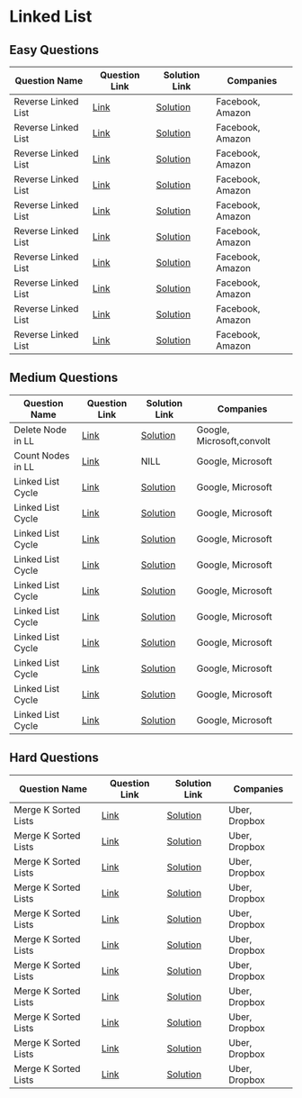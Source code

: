 # Linked List

## Easy Questions

| Question Name         | Question Link                              | Solution Link                              | Companies          |
|-----------------------|--------------------------------------------|--------------------------------------------|--------------------|
| Reverse Linked List   | [Link](https://example.com/reverse-ll)     | [Solution](https://example.com/sol)        | Facebook, Amazon   |
| Reverse Linked List   | [Link](https://example.com/reverse-ll)     | [Solution](https://example.com/sol)        | Facebook, Amazon   |
| Reverse Linked List   | [Link](https://example.com/reverse-ll)     | [Solution](https://example.com/sol)        | Facebook, Amazon   |
| Reverse Linked List   | [Link](https://example.com/reverse-ll)     | [Solution](https://example.com/sol)        | Facebook, Amazon   |
| Reverse Linked List   | [Link](https://example.com/reverse-ll)     | [Solution](https://example.com/sol)        | Facebook, Amazon   |
| Reverse Linked List   | [Link](https://example.com/reverse-ll)     | [Solution](https://example.com/sol)        | Facebook, Amazon   |
| Reverse Linked List   | [Link](https://example.com/reverse-ll)     | [Solution](https://example.com/sol)        | Facebook, Amazon   |
| Reverse Linked List   | [Link](https://example.com/reverse-ll)     | [Solution](https://example.com/sol)        | Facebook, Amazon   |
| Reverse Linked List   | [Link](https://example.com/reverse-ll)     | [Solution](https://example.com/sol)        | Facebook, Amazon   |
| Reverse Linked List   | [Link](https://example.com/reverse-ll)     | [Solution](https://example.com/sol)        | Facebook, Amazon   |


## Medium Questions

| Question Name         | Question Link                              | Solution Link                              | Companies          |
|-----------------------|--------------------------------------------|--------------------------------------------|--------------------|
| Delete Node in LL     | [Link](https://leetcode.com/problems/delete-node-in-a-linked-list/description/)       | [Solution](https://leetcode.com/problems/delete-node-in-a-linked-list/solutions/5574829/super-easy-java-solution-deleting-node-without-head-in-linkedlist/)       | Google, Microsoft,convolt|
| Count Nodes in LL     | [Link](https://www.geeksforgeeks.org/problems/count-nodes-of-linked-list/0?utm_source=youtube&utm_medium=collab_striver_ytdescription&utm_campaign=count-nodes-of-linked-list)       |  NILL       | Google, Microsoft  |
| Linked List Cycle     | [Link](https://example.com/ll-cycle)       | [Solution](https://example.com/sol2)       | Google, Microsoft  |
| Linked List Cycle     | [Link](https://example.com/ll-cycle)       | [Solution](https://example.com/sol2)       | Google, Microsoft  |
| Linked List Cycle     | [Link](https://example.com/ll-cycle)       | [Solution](https://example.com/sol2)       | Google, Microsoft  |
| Linked List Cycle     | [Link](https://example.com/ll-cycle)       | [Solution](https://example.com/sol2)       | Google, Microsoft  |
| Linked List Cycle     | [Link](https://example.com/ll-cycle)       | [Solution](https://example.com/sol2)       | Google, Microsoft  |
| Linked List Cycle     | [Link](https://example.com/ll-cycle)       | [Solution](https://example.com/sol2)       | Google, Microsoft  |
| Linked List Cycle     | [Link](https://example.com/ll-cycle)       | [Solution](https://example.com/sol2)       | Google, Microsoft  |
| Linked List Cycle     | [Link](https://example.com/ll-cycle)       | [Solution](https://example.com/sol2)       | Google, Microsoft  |
| Linked List Cycle     | [Link](https://example.com/ll-cycle)       | [Solution](https://example.com/sol2)       | Google, Microsoft  |
| Linked List Cycle     | [Link](https://example.com/ll-cycle)       | [Solution](https://example.com/sol2)       | Google, Microsoft  |


## Hard Questions

| Question Name         | Question Link                              | Solution Link                              | Companies          |
|-----------------------|--------------------------------------------|--------------------------------------------|--------------------|
| Merge K Sorted Lists  | [Link](https://example.com/merge-k)        | [Solution](https://example.com/sol3)       | Uber, Dropbox      |
| Merge K Sorted Lists  | [Link](https://example.com/merge-k)        | [Solution](https://example.com/sol3)       | Uber, Dropbox      |
| Merge K Sorted Lists  | [Link](https://example.com/merge-k)        | [Solution](https://example.com/sol3)       | Uber, Dropbox      |
| Merge K Sorted Lists  | [Link](https://example.com/merge-k)        | [Solution](https://example.com/sol3)       | Uber, Dropbox      |
| Merge K Sorted Lists  | [Link](https://example.com/merge-k)        | [Solution](https://example.com/sol3)       | Uber, Dropbox      |
| Merge K Sorted Lists  | [Link](https://example.com/merge-k)        | [Solution](https://example.com/sol3)       | Uber, Dropbox      |
| Merge K Sorted Lists  | [Link](https://example.com/merge-k)        | [Solution](https://example.com/sol3)       | Uber, Dropbox      |
| Merge K Sorted Lists  | [Link](https://example.com/merge-k)        | [Solution](https://example.com/sol3)       | Uber, Dropbox      |
| Merge K Sorted Lists  | [Link](https://example.com/merge-k)        | [Solution](https://example.com/sol3)       | Uber, Dropbox      |
| Merge K Sorted Lists  | [Link](https://example.com/merge-k)        | [Solution](https://example.com/sol3)       | Uber, Dropbox      |
| Merge K Sorted Lists  | [Link](https://example.com/merge-k)        | [Solution](https://example.com/sol3)       | Uber, Dropbox      |
